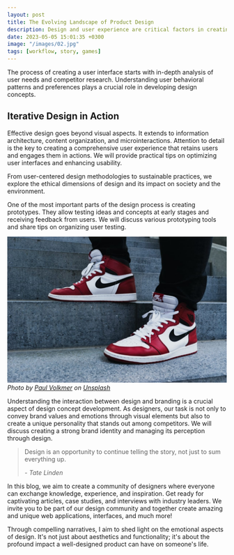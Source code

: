 ```yaml
---
layout: post
title: The Evolving Landscape of Product Design
description: Design and user experience are critical factors in creating successful interactions with the target audience. Unique and intuitive interfaces, designed with user needs in mind, can leave a positive impression and satisfy their expectations.
date: 2023-05-05 15:01:35 +0300
image: "/images/02.jpg"
tags: [workflow, story, games]
---
```


The process of creating a user interface starts with in-depth analysis of user needs and competitor research. Understanding user behavioral patterns and preferences plays a crucial role in developing design concepts.

## Iterative Design in Action

Effective design goes beyond visual aspects. It extends to information architecture, content organization, and microinteractions. Attention to detail is the key to creating a comprehensive user experience that retains users and engages them in actions. We will provide practical tips on optimizing user interfaces and enhancing usability.

From user-centered design methodologies to sustainable practices, we explore the ethical dimensions of design and its impact on society and the environment.

One of the most important parts of the design process is creating prototypes. They allow testing ideas and concepts at early stages and receiving feedback from users. We will discuss various prototyping tools and share tips on organizing user testing.

<div class="gallery-box">
  <div class="gallery">
    <img src="/images/02-2.jpg" loading="lazy" alt="Air Jordan">
  </div>
  <em>Photo by <a href="https://unsplash.com/photos/updW-QUccFE" target="_blank">Paul Volkmer</a> on <a href="https://unsplash.com/" target="_blank">Unsplash</a></em>
</div>

Understanding the interaction between design and branding is a crucial aspect of design concept development. As designers, our task is not only to convey brand values and emotions through visual elements but also to create a unique personality that stands out among competitors. We will discuss creating a strong brand identity and managing its perception through design.

> Design is an opportunity to continue telling the story, not just to sum everything up.
>
> <cite>- Tate Linden</cite>

In this blog, we aim to create a community of designers where everyone can exchange knowledge, experience, and inspiration. Get ready for captivating articles, case studies, and interviews with industry leaders. We invite you to be part of our design community and together create amazing and unique web applications, interfaces, and much more!

Through compelling narratives, I aim to shed light on the emotional aspects of design. It's not just about aesthetics and functionality; it's about the profound impact a well-designed product can have on someone's life.
